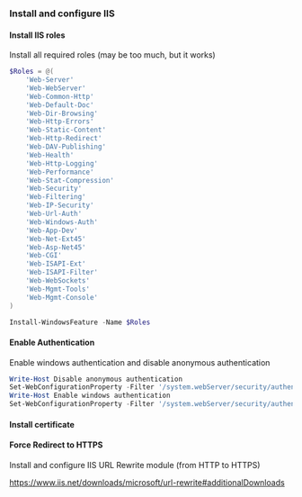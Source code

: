 ﻿



### Install and configure IIS


#### Install IIS roles
Install all required roles (may be too much, but it works)

```powershell
$Roles = @(
    'Web-Server'
    'Web-WebServer'
    'Web-Common-Http'
    'Web-Default-Doc'
    'Web-Dir-Browsing'
    'Web-Http-Errors'
    'Web-Static-Content'
    'Web-Http-Redirect'
    'Web-DAV-Publishing'
    'Web-Health'
    'Web-Http-Logging'
    'Web-Performance'
    'Web-Stat-Compression'
    'Web-Security'
    'Web-Filtering'
    'Web-IP-Security'
    'Web-Url-Auth'
    'Web-Windows-Auth'
    'Web-App-Dev'
    'Web-Net-Ext45'
    'Web-Asp-Net45'
    'Web-CGI'
    'Web-ISAPI-Ext'
    'Web-ISAPI-Filter'
    'Web-WebSockets'
    'Web-Mgmt-Tools'
    'Web-Mgmt-Console'
)

Install-WindowsFeature -Name $Roles
```

#### Enable Authentication

Enable windows authentication and disable anonymous authentication

```powershell
Write-Host Disable anonymous authentication
Set-WebConfigurationProperty -Filter '/system.webServer/security/authentication/anonymousAuthentication' -Name 'enabled' -Value 'false' -PSPath 'IIS:\Sites\Default Web Site'
Write-Host Enable windows authentication
Set-WebConfigurationProperty -Filter '/system.webServer/security/authentication/windowsAuthentication' -Name 'enabled' -Value 'true' -PSPath 'IIS:\Sites\Default Web Site'
```

#### Install certificate



#### Force Redirect to HTTPS

Install and configure IIS URL Rewrite module (from HTTP to HTTPS)

https://www.iis.net/downloads/microsoft/url-rewrite#additionalDownloads


####